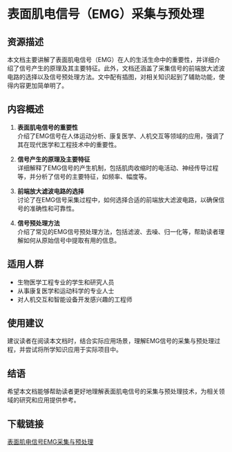 # 表面肌电信号（EMG）采集与预处理

## 资源描述

本文档主要讲解了表面肌电信号（EMG）在人的生活生命中的重要性，并详细介绍了信号产生的原理及其主要特征。此外，文档还涵盖了采集信号的前端放大滤波电路的选择以及信号预处理方法。文中配有插图，对相关知识起到了辅助功能，使得内容更加简单明了。

## 内容概述

1. **表面肌电信号的重要性**  
   介绍了EMG信号在人体运动分析、康复医学、人机交互等领域的应用，强调了其在现代医学和工程技术中的重要性。

2. **信号产生的原理及主要特征**  
   详细解释了EMG信号的产生机制，包括肌肉收缩时的电活动、神经传导过程等，并分析了信号的主要特征，如频率、幅度等。

3. **前端放大滤波电路的选择**  
   讨论了在EMG信号采集过程中，如何选择合适的前端放大滤波电路，以确保信号的准确性和可靠性。

4. **信号预处理方法**  
   介绍了常见的EMG信号预处理方法，包括滤波、去噪、归一化等，帮助读者理解如何从原始信号中提取有用的信息。

## 适用人群

- 生物医学工程专业的学生和研究人员
- 从事康复医学和运动科学的专业人士
- 对人机交互和智能设备开发感兴趣的工程师

## 使用建议

建议读者在阅读本文档时，结合实际应用场景，理解EMG信号的采集与预处理过程，并尝试将所学知识应用于实际项目中。

## 结语

希望本文档能够帮助读者更好地理解表面肌电信号的采集与预处理技术，为相关领域的研究和应用提供参考。

## 下载链接

[表面肌电信号EMG采集与预处理](https://pan.quark.cn/s/da1b779450ce)